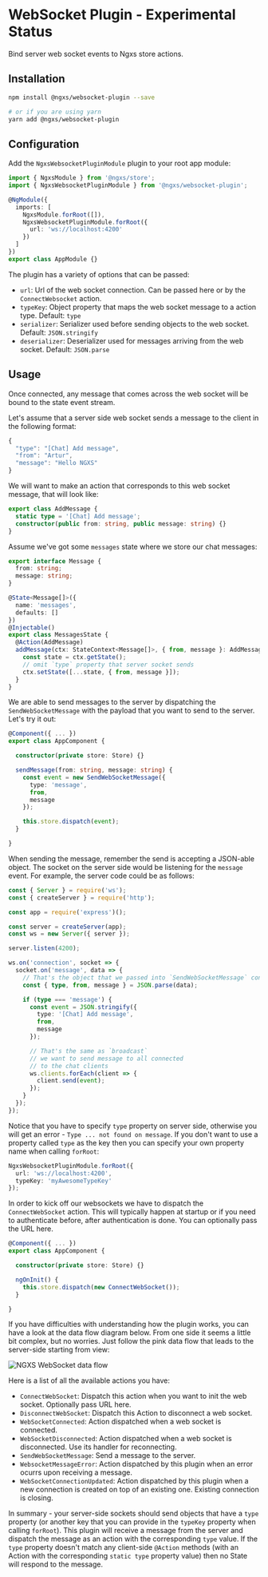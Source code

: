 # WebSocket Plugin - Experimental Status

Bind server web socket events to Ngxs store actions.

## Installation

```bash
npm install @ngxs/websocket-plugin --save

# or if you are using yarn
yarn add @ngxs/websocket-plugin
```

## Configuration

Add the `NgxsWebsocketPluginModule` plugin to your root app module:

```typescript
import { NgxsModule } from '@ngxs/store';
import { NgxsWebsocketPluginModule } from '@ngxs/websocket-plugin';

@NgModule({
  imports: [
    NgxsModule.forRoot([]),
    NgxsWebsocketPluginModule.forRoot({
      url: 'ws://localhost:4200'
    })
  ]
})
export class AppModule {}
```

The plugin has a variety of options that can be passed:

* `url`: Url of the web socket connection. Can be passed here or by the `ConnectWebsocket` action.
* `typeKey`: Object property that maps the web socket message to a action type. Default: `type`
* `serializer`: Serializer used before sending objects to the web socket. Default: `JSON.stringify`
* `deserializer`: Deserializer used for messages arriving from the web socket. Default: `JSON.parse`

## Usage

Once connected, any message that comes across the web socket will be bound to the state event stream.

Let's assume that a server side web socket sends a message to the client in the following format:

```javascript
{
  "type": "[Chat] Add message",
  "from": "Artur",
  "message": "Hello NGXS"
}
```

We will want to make an action that corresponds to this web socket message, that will look like:

```typescript
export class AddMessage {
  static type = '[Chat] Add message';
  constructor(public from: string, public message: string) {}
}
```

Assume we've got some `messages` state where we store our chat messages:

```typescript
export interface Message {
  from: string;
  message: string;
}

@State<Message[]>({
  name: 'messages',
  defaults: []
})
@Injectable()
export class MessagesState {
  @Action(AddMessage)
  addMessage(ctx: StateContext<Message[]>, { from, message }: AddMessage) {
    const state = ctx.getState();
    // omit `type` property that server socket sends
    ctx.setState([...state, { from, message }]);
  }
}
```

We are able to send messages to the server by dispatching the `SendWebSocketMessage` with the payload that you want to send to the server. Let's try it out:

```typescript
@Component({ ... })
export class AppComponent {

  constructor(private store: Store) {}

  sendMessage(from: string, message: string) {
    const event = new SendWebSocketMessage({
      type: 'message',
      from,
      message
    });

    this.store.dispatch(event);
  }

}
```

When sending the message, remember the send is accepting a JSON-able object. The socket on the server side would be listening for the `message` event. For example, the server code could be as follows:

```typescript
const { Server } = require('ws');
const { createServer } = require('http');

const app = require('express')();

const server = createServer(app);
const ws = new Server({ server });

server.listen(4200);

ws.on('connection', socket => {
  socket.on('message', data => {
    // That's the object that we passed into `SendWebSocketMessage` constructor
    const { type, from, message } = JSON.parse(data);

    if (type === 'message') {
      const event = JSON.stringify({
        type: '[Chat] Add message',
        from,
        message
      });

      // That's the same as `broadcast`
      // we want to send message to all connected
      // to the chat clients
      ws.clients.forEach(client => {
        client.send(event);
      });
    }
  });
});
```

Notice that you have to specify `type` property on server side, otherwise you will get an error - `Type ... not found on message`. If you don't want to use a property called `type` as the key then you can specify your own property name when calling `forRoot`:

```typescript
NgxsWebsocketPluginModule.forRoot({
  url: 'ws://localhost:4200',
  typeKey: 'myAwesomeTypeKey'
});
```

In order to kick off our websockets we have to dispatch the `ConnectWebSocket` action. This will typically happen at startup or if you need to authenticate before, after authentication is done. You can optionally pass the URL here.

```typescript
@Component({ ... })
export class AppComponent {

  constructor(private store: Store) {}

  ngOnInit() {
    this.store.dispatch(new ConnectWebSocket());
  }

}
```

If you have difficulties with understanding how the plugin works, you can have a look at the data flow diagram below. From one side it seems a little bit complex, but no worries. Just follow the pink data flow that leads to the server-side starting from view:

![NGXS WebSocket data flow](../../.gitbook/assets/ngxs-socket-dfd.png)

Here is a list of all the available actions you have:

* `ConnectWebSocket`: Dispatch this action when you want to init the web socket. Optionally pass URL here.
* `DisconnectWebSocket`: Dispatch this Action to disconnect a web socket.
* `WebSocketConnected`: Action dispatched when a web socket is connected.
* `WebSocketDisconnected`: Action dispatched when a web socket is disconnected. Use its handler for reconnecting.
* `SendWebSocketMessage`: Send a message to the server.
* `WebsocketMessageError`: Action dispatched by this plugin when an error ocurrs upon receiving a message.
* `WebSocketConnectionUpdated`: Action dispatched by this plugin when a new connection is created on top of an existing one. Existing connection is closing.

In summary - your server-side sockets should send objects that have a `type` property \(or another key that you can provide in the `typeKey` property when calling `forRoot`\). This plugin will receive a message from the server and dispatch the message as an action with the corresponding `type` value. If the `type` property doesn't match any client-side `@Action` methods \(with an Action with the corresponding `static type` property value\) then no State will respond to the message.

